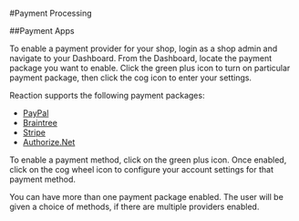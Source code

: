 #Payment Processing

##Payment Apps

To enable a payment provider for your shop, login as a shop admin and navigate to your Dashboard. From the Dashboard, locate the payment package you want to enable. Click the green plus icon to turn on particular payment package, then click the cog icon to enter your settings.

Reaction supports the following payment packages:

 * [PayPal](https://github.com/reactioncommerce/reaction-paypal)
 * [Braintree](https://github.com/reactioncommerce/reaction-braintree)
 * [Stripe](https://github.com/reactioncommerce/reaction-stripe)
 * [Authorize.Net](https://github.com/taylorsmithgg/reaction-auth-net)

To enable a payment method, click on the green plus icon. Once enabled, click on the cog wheel icon to configure your account settings for that payment method.

You can have more than one payment package enabled. The user will be given a choice of methods, if there are multiple providers enabled.

